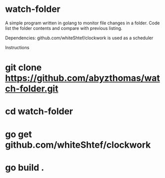 # watch-folder
A simple program written in golang to monitor file changes in a folder.  Code list the folder contents and compare with previous listing.

Dependencies:
github.com/whiteShtef/clockwork is used as a scheduler

Instructions
# git clone https://github.com/abyzthomas/watch-folder.git
# cd watch-folder
# go get github.com/whiteShtef/clockwork
# go build .


